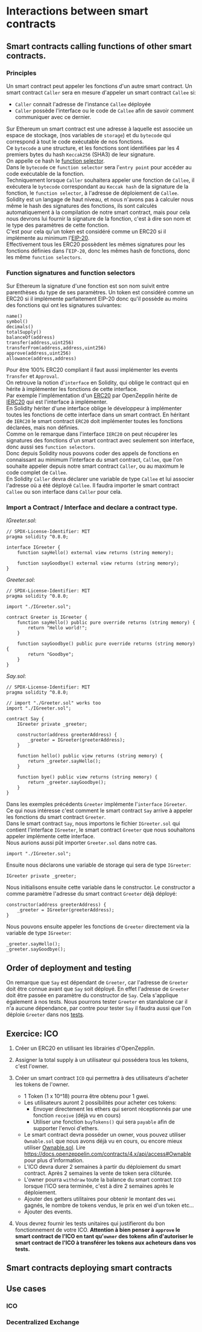 # Interactions between smart contracts

## Smart contracts calling functions of other smart contracts.

### Principles

Un smart contract peut appeler les fonctions d'un autre smart contract.
Un smart contract `Caller` sera en mesure d'appeler un smart contract `Callee` si:

- `Caller` connait l'adresse de l'instance `Callee` déployée
- `Caller` possède l'interface ou le code de `Callee` afin de savoir comment communiquer avec ce dernier.

Sur Ethereum un smart contract est une adresse à laquelle est associée un espace de stockage, (nos variables de `storage`) et du `bytecode` qui correspond à tout le code exécutable de nos fonctions.  
Ce `bytecode` a une structure, et les fonctions sont identifiées par les 4 premiers bytes du hash `Keccak256` (SHA3) de leur signature.  
On appelle ce hash le [function selector](https://docs.soliditylang.org/en/v0.8.4/abi-spec.html#function-selector).  
Dans le `bytecode` ce `function selector` sera l'`entry point` pour accéder au code exécutable de la fonction.  
Techniquement lorsque `Caller` souhaitera appeler une fonction de `Callee`, il exécutera le `bytecode` correspondant au `Keccak hash` de la signature de la fonction, le `function selector`, à l'adresse de déploiement de `Callee`.  
Solidity est un langage de haut niveau, et nous n'avons pas à calculer nous même le hash des signatures des fonctions, ils sont calculés automatiquement à la compilation de notre smart contract, mais pour cela nous devrons lui fournir la signature de la fonction, c'est à dire son nom et le type des paramètres de cette fonction.  
C'est pour cela qu'un token est considéré comme un ERC20 si il implémente au minimum l'[EIP-20](https://eips.ethereum.org/EIPS/eip-20).  
Effectivement tous les ERC20 possèdent les mêmes signatures pour les fonctions définies dans l'`EIP-20`, donc les mêmes hash de fonctions, donc les même `function selectors`.

### Function signatures and function selectors

Sur Ethereum la signature d'une fonction est son nom suivit entre parenthèses du type de ses paramètres.
Un token est considéré comme un ERC20 si il implémente parfaitement EIP-20 donc qu'il possède au moins des fonctions qui ont les signatures suivantes:

```text
name()
symbol()
decimals()
totalSupply()
balanceOf(address)
transfer(address,uint256)
transferFrom(address,address,uint256)
approve(address,uint256)
allowance(address,address)
```

Pour être 100% ERC20 compliant il faut aussi implémenter les events `Transfer` et `Approval`.  
On retrouve la notion d'`interface` en Solidity, qui oblige le contract qui en hérite à implémenter les fonctions de cette interface.  
Par exemple l'implémentation d'un [ERC20](https://github.com/OpenZeppelin/openzeppelin-contracts/blob/master/contracts/token/ERC20/ERC20.sol) par OpenZepplin hérite de [IERC20](https://github.com/OpenZeppelin/openzeppelin-contracts/blob/master/contracts/token/ERC20/IERC20.sol) qui est l'interface à implémenter.  
En Solidity hériter d'une interface oblige le développeur à implémenter toutes les fonctions de cette interface dans un smart contract.
En héritant de `IERC20` le smart contract `ERC20` doit implémenter toutes les fonctions déclarées, mais non définies.  
Comme on le remarque dans l'interface `IERC20` on peut récupérer les signatures des fonctions d'un smart contract avec seulement son interface, donc aussi ses `function selectors`.  
Donc depuis Solidity nous pouvons coder des appels de fonctions en connaissant au minimum l'interface du smart contract, `Callee`, que l'on souhaite appeler depuis notre smart contract `Caller`, ou au maximum le code complet de `Callee`.  
En Solidity `Caller` devra déclarer une variable de type `Callee` et lui associer l'adresse où a été déployé `Callee`.
Il faudra importer le smart contract `Callee` ou son interface dans `Caller` pour cela.

### Import a Contract / Interface and declare a contract type.

_IGreeter.sol_:

```solidity
// SPDX-License-Identifier: MIT
pragma solidity ^0.8.0;

interface IGreeter {
    function sayHello() external view returns (string memory);

    function sayGoodbye() external view returns (string memory);
}
```

_Greeter.sol_:

```solidity
// SPDX-License-Identifier: MIT
pragma solidity ^0.8.0;

import "./IGreeter.sol";

contract Greeter is IGreeter {
    function sayHello() public pure override returns (string memory) {
        return "Hello world!";
    }

    function sayGoodbye() public pure override returns (string memory) {
        return "Goodbye";
    }
}
```

_Say.sol_:

```solidity
// SPDX-License-Identifier: MIT
pragma solidity ^0.8.0;

// import "./Greeter.sol" works too
import "./IGreeter.sol";

contract Say {
    IGreeter private _greeter;

    constructor(address greeterAddress) {
        _greeter = IGreeter(greeterAddress);
    }

    function hello() public view returns (string memory) {
        return _greeter.sayHello();
    }

    function bye() public view returns (string memory) {
        return _greeter.sayGoodbye();
    }
}
```

Dans les exemples précédents `Greeter` implémente l'`interface` `IGreeter`.  
Ce qui nous intéresse c'est comment le smart contract `Say` arrive à appeler les fonctions du smart contract `Greeter`.  
Dans le smart contract `Say`, nous importons le fichier `IGreeter.sol` qui contient l'interface `IGreeter`, le smart contract `Greeter` que nous souhaitons appeler implémente cette interface.  
Nous aurions aussi pût importer `Greeter.sol` dans notre cas.

```solidity
import "./IGreeter.sol";
```

Ensuite nous déclarons une variable de storage qui sera de type `IGreeter`:

```solidity
IGreeter private _greeter;
```

Nous initialisons ensuite cette variable dans le constructor. Le constructor a comme paramètre l'adresse du smart contract `Greeter` déjà déployé:

```solidity
constructor(address greeterAddress) {
    _greeter = IGreeter(greeterAddress);
}
```

Nous pouvons ensuite appeler les fonctions de `Greeter` directement via la variable de type `IGreeter`:

```solidity
_greeter.sayHello();
_greeter.sayGoodbye();
```

## Order of deployment and testing

On remarque que `Say` est dépendant de `Greeter`, car l'adresse de `Greeter` doit être connue avant que `Say` soit déployé. En effet l'adresse de `Greeter` doit être passée en paramètre du constructor de `Say`.
Cela s'applique également à nos tests. Nous pourrons tester `Greeter` en standalone car il n'a aucune dépendance, par contre pour tester `Say` il faudra aussi que l'on déploie `Greeter` dans nos [tests](https://github.com/BlockMagnet/interactions-contracts/blob/main/test/Say-test.js#L10).

## Exercice: ICO

1. Créer un ERC20 en utilisant les librairies d'OpenZepplin.

2. Assigner la total supply à un utilisateur qui possédera tous les tokens, c'est l'owner.

3. Créer un smart contract `ICO` qui permettra à des utilisateurs d'acheter les tokens de l'owner.

   - 1 Token (1 x 10^18) pourra être obtenu pour 1 gwei.
   - Les utilisateurs auront 2 possibilités pour acheter ces tokens:
     - Envoyer directement les ethers qui seront réceptionnés par une fonction `receive` (déjà vu en cours)
     - Utiliser une fonction `buyTokens()` qui sera `payable` afin de supporter l'envoi d'ethers.
   - Le smart contract devra posséder un owner, vous pouvez utiliser `Ownable.sol` que nous avons déjà vu en cours, ou encore mieux utiliser [Ownable.sol](https://github.com/OpenZeppelin/openzeppelin-contracts/blob/master/contracts/access/Ownable.sol). Lire https://docs.openzeppelin.com/contracts/4.x/api/access#Ownable pour plus d'information.
   - L'ICO devra durer 2 semaines à partir du déploiement du smart contract. Après 2 semaines la vente de token sera clôturée.
   - L'owner pourra `withdraw` toute la balance du smart contract `ICO` lorsque l'ICO sera terminée, c'est à dire 2 semaines après le déploiement.
   - Ajouter des getters utilitaires pour obtenir le montant des `wei` gagnés, le nombre de tokens vendus, le prix en wei d'un token etc...
   - Ajouter des events.

4. Vous devrez fournir les tests unitaires qui justifieront du bon fonctionnement de votre ICO.
   **Attention à bien penser à `approve` le smart contract de l'ICO en tant qu'`owner` des tokens afin d'autoriser le smart contract de l'ICO à transférer les tokens aux acheteurs dans vos tests.**

## Smart contracts deploying smart contracts

## Use cases

### ICO

### Decentralized Exchange
